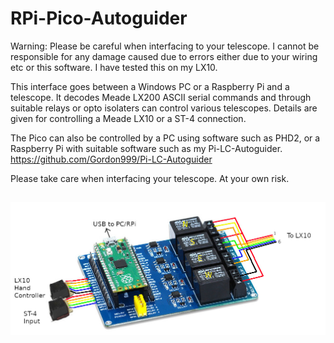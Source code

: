 # RPi-Pico-Autoguider

Warning: Please be careful when interfacing to your telescope. I cannot be responsible for any damage caused due to errors either due to your wiring etc or this software. I have tested this on my LX10.

This interface goes between a Windows PC or a Raspberry Pi and a telescope. It decodes Meade LX200 ASCII serial commands and through suitable relays or opto isolaters can control various telescopes. Details are given for controlling a Meade LX10 or a ST-4 connection.
 
The Pico can also be controlled by a PC using software such as PHD2, or a Raspberry Pi with suitable software such as my Pi-LC-Autoguider. https://github.com/Gordon999/Pi-LC-Autoguider

Please take care when interfacing your telescope. At your own risk.

## 

![screenshot](LX10_relays002.jpg)
